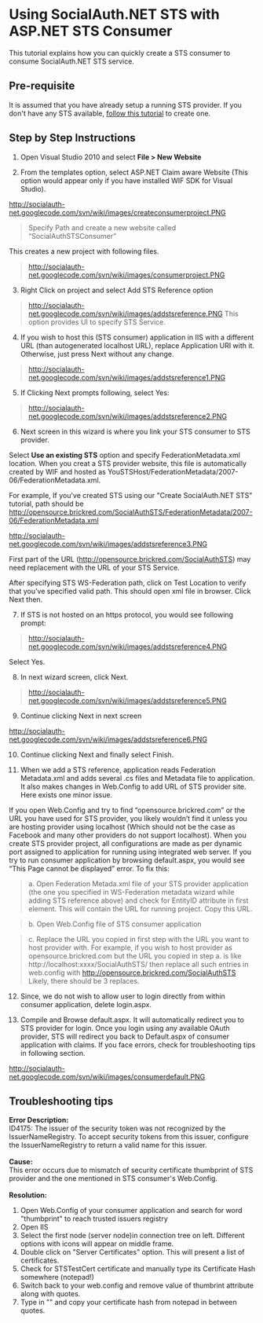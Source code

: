# Using SocialAuth.NET STS   with ASP.NET STS Consumer #
This tutorial explains how you can quickly create a STS consumer to consume SocialAuth.NET STS service.

## Pre-requisite ##
It is assumed that you have already setup a running STS provider. If you don't have any STS available, [follow this tutorial](tutorial_creating_sts.md) to create one.

## Step by Step Instructions ##

1.	Open Visual Studio 2010 and select **File > New Website**

2.	From the templates option, select ASP.NET Claim aware Website (This option would appear only if you have installed WIF SDK for Visual Studio).


http://socialauth-net.googlecode.com/svn/wiki/images/createconsumerproject.PNG


> Specify Path and create a new website called “SocialAuthSTSConsumer”

This creates a new project with following files.

> http://socialauth-net.googlecode.com/svn/wiki/images/consumerproject.PNG

3.	Right Click on project and select Add STS Reference option

> http://socialauth-net.googlecode.com/svn/wiki/images/addstsreference.PNG
This option provides UI to specify STS Service.

4.	If you wish to host this (STS consumer) application in IIS with a different URL (than autogenerated localhost URL), replace Application URI with it. Otherwise, just press Next without any change.

> http://socialauth-net.googlecode.com/svn/wiki/images/addstsreference1.PNG

5.	If Clicking Next prompts following, select Yes:

> http://socialauth-net.googlecode.com/svn/wiki/images/addstsreference2.PNG

6.	Next screen in this wizard is where you link your STS consumer to STS provider.

Select **Use an existing STS** option and specify FederationMetadata.xml location. When you creat a STS provider website, this file is automatically created by WIF and hosted as YouSTSHost/FederationMetadata/2007-06/FederationMetadata.xml.

For example, If you've created STS using our "Create SocialAuth.NET STS" tutorial, path should be http://opensource.brickred.com/SocialAuthSTS/FederationMetadata/2007-06/FederationMetadata.xml

http://socialauth-net.googlecode.com/svn/wiki/images/addstsreference3.PNG

First part of the URL (http://opensource.brickred.com/SocialAuthSTS) may need replacement with the URL of your STS Service.

After specifying STS WS-Federation path, click on Test Location to verify that you’ve specified valid path. This should open xml file in browser.
Click Next then.

7.	If STS is not hosted on an https protocol, you would see following prompt:

> http://socialauth-net.googlecode.com/svn/wiki/images/addstsreference4.PNG

Select Yes.

8.	In next wizard screen, click Next.

> http://socialauth-net.googlecode.com/svn/wiki/images/addstsreference5.PNG


9.	Continue clicking Next in next screen


http://socialauth-net.googlecode.com/svn/wiki/images/addstsreference6.PNG


10.	Continue clicking Next and finally select Finish.


11.	When we add a STS reference, application reads Federation Metadata.xml and adds several .cs files and Metadata file to application. It also makes changes in Web.Config to add URL of STS provider site. Here exists one minor issue.

If you open Web.Config and try to find “opensource.brickred.com” or the URL you have used for STS provider, you likely wouldn’t find it unless you are hosting provider using localhost (Which should not be the case as Facebook and many other providers do not support localhost). When you create STS provider project, all configurations are made as per dynamic port assigned to application for running using integrated web server. If you try to run consumer application by browsing default.aspx, you would see “This Page cannot be displayed” error.  To fix this:

> a. Open Federation Metada.xml file of your STS provider application (the one you specified in WS-Federation metadata wizard while adding STS reference above) and check for EntityID attribute in first element. This will contain the URL for running project. Copy this URL.

> b. Open Web.Config file of STS consumer application

> c. Replace the URL you copied in first step with the URL you want to host provider with. For example, if you wish to host provider as opensource.brickred.com but the URL you copied in step a. is like http://localhost:xxxx/SocialAuthSTS/ then replace all such entries in web.config with http://opensource.brickred.com/SocialAuthSTS
> Likely, there should be 3 replaces.

12.	Since, we do not wish to allow user to login directly from within consumer application, delete login.aspx.

13.	Compile and Browse default.aspx. It will automatically redirect you to STS provider for login. Once you login using any available OAuth provider, STS will redirect you back to Default.aspx of consumer application with claims. If you face errors, check for troubleshooting tips in following section.


http://socialauth-net.googlecode.com/svn/wiki/images/consumerdefault.PNG

## Troubleshooting tips ##

**Error Description:**<br>
ID4175: The issuer of the security token was not recognized by the IssuerNameRegistry. To accept security tokens from this issuer, configure the IssuerNameRegistry to return a valid name for this issuer.<br>
<br>
<b>Cause:</b><br>
This error occurs due to mismatch of security certificate thumbprint of STS provider and the one mentioned in STS consumer's Web.Config.<br>
<br>
<b>Resolution:</b><br>
<ol><li>Open Web.Config of your consumer application and search for word "thumbprint" to reach trusted issuers registry<br>
</li><li>Open IIS <br>
</li><li>Select the first node (server node)in connection tree on left. Different options with icons will appear on middle frame.<br>
</li><li>Double click on "Server Certificates" option. This will present a list of certificates.<br>
</li><li>Check for STSTestCert certificate and manually type its Certificate Hash somewhere (notepad!)<br>
</li><li>Switch back to your web.config and remove value of thumbrint attribute along with quotes. <br>
</li><li>Type in "" and copy your certificate hash from notepad in between quotes.<br>